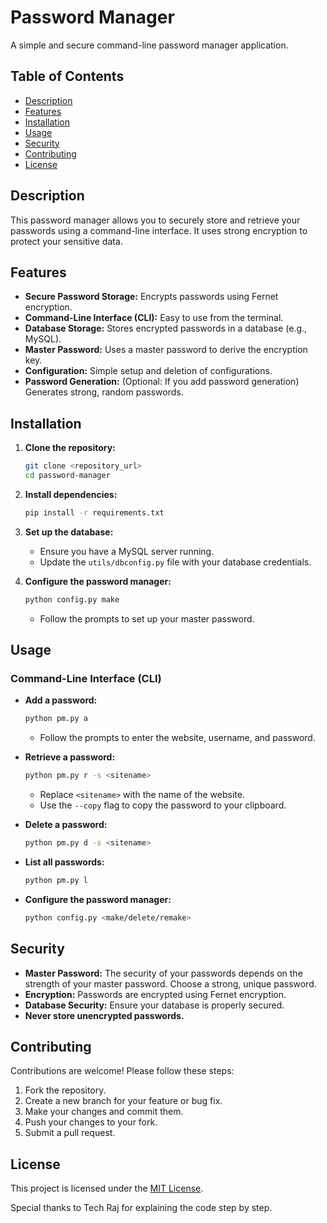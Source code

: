 # Password Manager

A simple and secure command-line password manager application.

## Table of Contents

- [Description](#description)
- [Features](#features)
- [Installation](#installation)
- [Usage](#usage)
- [Security](#security)
- [Contributing](#contributing)
- [License](#license)

## Description

This password manager allows you to securely store and retrieve your passwords using a command-line interface. It uses strong encryption to protect your sensitive data.

## Features

-   **Secure Password Storage:** Encrypts passwords using Fernet encryption.
-   **Command-Line Interface (CLI):** Easy to use from the terminal.
-   **Database Storage:** Stores encrypted passwords in a database (e.g., MySQL).
-   **Master Password:** Uses a master password to derive the encryption key.
-   **Configuration:** Simple setup and deletion of configurations.
-   **Password Generation:** (Optional: If you add password generation) Generates strong, random passwords.

## Installation

1.  **Clone the repository:**

    ```bash
    git clone <repository_url>
    cd password-manager
    ```

2.  **Install dependencies:**

    ```bash
    pip install -r requirements.txt
    ```

3.  **Set up the database:**

    -   Ensure you have a MySQL server running.
    -   Update the `utils/dbconfig.py` file with your database credentials.

4.  **Configure the password manager:**

    ```bash
    python config.py make
    ```

    -   Follow the prompts to set up your master password.

## Usage

### Command-Line Interface (CLI)

-   **Add a password:**

    ```bash
    python pm.py a
    ```

    -   Follow the prompts to enter the website, username, and password.

-   **Retrieve a password:**

    ```bash
    python pm.py r -s <sitename>
    ```

    -   Replace `<sitename>` with the name of the website.
    -   Use the `--copy` flag to copy the password to your clipboard.

-   **Delete a password:**

    ```bash
    python pm.py d -s <sitename>
    ```

-   **List all passwords:**

    ```bash
    python pm.py l
    ```

-   **Configure the password manager:**

    ```bash
    python config.py <make/delete/remake>
    ```

## Security

-   **Master Password:** The security of your passwords depends on the strength of your master password. Choose a strong, unique password.
-   **Encryption:** Passwords are encrypted using Fernet encryption.
-   **Database Security:** Ensure your database is properly secured.
-   **Never store unencrypted passwords.**

## Contributing

Contributions are welcome! Please follow these steps:

1.  Fork the repository.
2.  Create a new branch for your feature or bug fix.
3.  Make your changes and commit them.
4.  Push your changes to your fork.
5.  Submit a pull request.

## License

This project is licensed under the [MIT License](LICENSE).

Special thanks to Tech Raj for explaining the code step by step.
